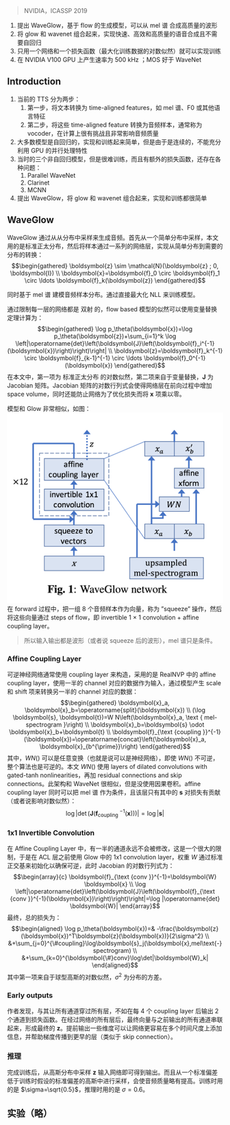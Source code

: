 > NVIDIA，ICASSP 2019

1. 提出 WaveGlow，基于 flow 的生成模型，可以从 mel 谱 合成高质量的波形
2. 将 glow 和 wavenet 组合起来，实现快速、高效和高质量的语音合成且不需要自回归
3. 只用一个网络和一个损失函数（最大化训练数据的对数似然）就可以实现训练
4. 在 NVIDIA V100 GPU 上产生速率为 500 kHz ；MOS 好于 WaveNet

## Introduction 

1. 当前的 TTS 分为两步：
	1. 第一步，将文本转换为 time-aligned features，如 mel 谱、F0 或其他语言特征
	2. 第二步，将这些 time-aligned feature 转换为音频样本，通常称为 vocoder，在计算上很有挑战且非常影响音频质量
2. 大多数模型是自回归的，实现和训练起来简单，但是由于是连续的，不能充分利用 GPU 的并行处理特性
3. 当时的三个非自回归模型，但是很难训练，而且有额外的损失函数，还存在各种问题：
	1. Parallel WaveNet
	2. Clarinet
	3. MCNN
4. 提出 WaveGlow，将 glow 和 wavenet 组合起来，实现和训练都很简单

## WaveGlow

WaveGlow 通过从从分布中采样来生成音频。首先从一个简单分布中采样，本文用的是标准正太分布，然后将样本通过一系列的网络层，实现从简单分布到需要的分布的转换：
$$\begin{gathered}
\boldsymbol{z} \sim \mathcal{N}(\boldsymbol{z} ; 0, \boldsymbol{I}) \\
\boldsymbol{x}=\boldsymbol{f}_0 \circ \boldsymbol{f}_1 \circ \ldots \boldsymbol{f}_k(\boldsymbol{z})
\end{gathered}$$

同时基于 mel 谱 建模音频样本分布。通过直接最大化 NLL 来训练模型。

通过限制每一层的网络都是 双射 的，flow based 模型的似然可以使用变量替换定理计算为：
$$\begin{gathered}
\log p_\theta(\boldsymbol{x})=\log p_\theta(\boldsymbol{z})+\sum_{i=1}^k \log \left|\operatorname{det}\left(\boldsymbol{J}\left(\boldsymbol{f}_i^{-1}(\boldsymbol{x})\right)\right)\right| \\
\boldsymbol{z}=\boldsymbol{f}_k^{-1} \circ \boldsymbol{f}_{k-1}^{-1} \circ \ldots \boldsymbol{f}_0^{-1}(\boldsymbol{x})
\end{gathered}$$
在本文中，第一项为 标准正太分布 的对数似然，第二项来自于变量替换，$\boldsymbol{J}$ 为 Jacobian 矩阵。Jacobian 矩阵的对数行列式会使得网络层在前向过程中增加 space volume，同时还能防止网络为了优化损失而将 $\boldsymbol{x}$ 项乘以零。

模型和 Glow 非常相似，如图：
![](image/Pasted%20image%2020230826162500.png)
在 forward 过程中，把一组 8 个音频样本作为向量，称为 ”squeeze” 操作，然后将这些向量通过 steps of flow，即 invertible 1 × 1 convolution + affine coupling layer。

> 所以输入输出都是波形（或者说 squeeze 后的波形），mel 谱只是条件。

### Affine Coupling Layer

可逆神经网络通常使用 coupling layer 来构造，采用的是 RealNVP 中的 affine coupling layer，使用一半的 channel 对应的数据作为输入，通过模型产生 scale  和 shift 项来转换另一半的 channel 对应的数据：
$$\begin{gathered}
\boldsymbol{x}_a, \boldsymbol{x}_b=\operatorname{split}(\boldsymbol{x}) \\
(\log \boldsymbol{s}, \boldsymbol{t})=W N\left(\boldsymbol{x}_a, \text { mel-spectrogram }\right) \\
\boldsymbol{x}_b=\boldsymbol{s} \odot \boldsymbol{x}_b+\boldsymbol{t} \\
\boldsymbol{f}_{\text {coupling }}^{-1}(\boldsymbol{x})=\operatorname{concat}\left(\boldsymbol{x}_a, \boldsymbol{x}_{b^{\prime}}\right)
\end{gathered}$$
其中，$WN()$ 可以是任意变换（也就是说可以是神经网络），即使 $WN()$ 不可逆，整个算法也是可逆的。本文 $WN()$ 使用 layers of dilated convolutions with gated-tanh nonlinearities，再加 residual connections and skip connections。此架构和 WaveNet 很相似，但是没使用因果卷积。affine coupling layer 同时可以把 mel 谱 作为条件，且该层只有其中的 $\boldsymbol{s}$ 对损失有贡献（或者说影响对数似然）：
$$\log \left|\operatorname{det}\left(\boldsymbol{J}\left(\boldsymbol{f}_{\text {coupling }}^{-1}(\boldsymbol{x})\right)\right)\right|=\log |\boldsymbol{s}|$$
### 1x1 Invertible Convolution

在 Affine Coupling Layer 中，有一半的通道永远不会被修改，这是一个很大的限制，于是在 ACL 层之前使用 Glow 中的 1x1 convolution layer，权重 $W$ 通过标准正交基来初始化以确保可逆，此时 Jacobian 的对数行列式为：
$$\begin{array}{c}
\boldsymbol{f}_{\text {conv }}^{-1}=\boldsymbol{W} \boldsymbol{x} \\
\log \left|\operatorname{det}\left(\boldsymbol{J}\left(\boldsymbol{f}_{\text {conv }}^{-1}(\boldsymbol{x})\right)\right)\right|=\log |\operatorname{det} \boldsymbol{W}|
\end{array}$$
最终，总的损失为：
$$\begin{aligned}
\log p_\theta(\boldsymbol{x})=& -\frac{\boldsymbol{z}(\boldsymbol{x})^T\boldsymbol{z}(\boldsymbol{x})}{2\sigma^2}  \\
&+\sum_{j=0}^{\#coupling}\log\boldsymbol{s}_j(\boldsymbol{x},mel\text{-}spectrogram) \\
&+\sum_{k=0}^{\boldsymbol{\#}conv}\log\det|\boldsymbol{W}_k|
\end{aligned}$$
其中第一项来自于球型高斯的对数似然，$\sigma^2$ 为分布的方差。

### Early outputs

作者发现，与其让所有通道穿过所有层，不如在每 4 个 coupling layer 后输出 2 个通道到损失函数。在经过网络的所有层后，最终向量与之前输出的所有通道串联起来，形成最终的 $\boldsymbol{z}$。提前输出一些维度可以让网络更容易在多个时间尺度上添加信息，并帮助梯度传播到更早的层（类似于 skip connection）。

### 推理

完成训练后，从高斯分布中采样 $\boldsymbol{z}$ 输入网络即可得到输出。而且从一个标准偏差低于训练时假设的标准偏差的高斯中进行采样，会使音频质量略有提高。训练时用的是 $\sigma=\sqrt{0.5}$，推理时用的是 $\sigma=0.6$。

## 实验（略）